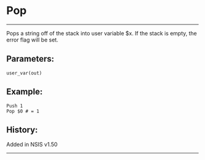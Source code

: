 # Pop

---

Pops a string off of the stack into user variable $x. If the stack is empty, the error flag will be set.

## Parameters:

	user_var(out)

## Example:

	Push 1
	Pop $0 # = 1

## History:

Added in NSIS v1.50

---
